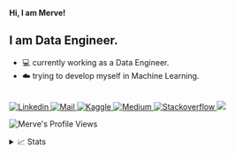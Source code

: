 **Hi, I am Merve!**

## I am Data Engineer.

* 💻 currently working as a Data Engineer.
* ☁️ trying to develop myself in Machine Learning.


<a href="https://github.com/myoztiryaki">
</a>
<br/>
<a href="https://www.linkedin.com/in/merveoztiryaki/">
    <img src="https://img.shields.io/badge/LinkedIn-0077B5?style=for-the-badge&logo=linkedin&logoColor=white" alt="Linkedin">
</a>
<a href="mailto:myoztiryaki@gmail.com">
    <img src="https://img.shields.io/badge/Gmail-D14836?style=for-the-badge&logo=gmail&logoColor=white" alt="Mail">
</a>
<a href="https://www.kaggle.com/merveoztiryaki">
    <img src="https://img.shields.io/badge/Kaggle-20BEFF?style=for-the-badge&logo=Kaggle&logoColor=white" alt="Kaggle">
</a>
<a href="https://medium.com/@myoztiryaki">
    <img src="https://img.shields.io/badge/Medium-12100E?style=for-the-badge&logo=medium&logoColor=white`" alt="Medium">
</a>
<a href="https://stackoverflow.com/users/21575143/merve-Öztiryaki">
    <img src="https://img.shields.io/badge/Stack_Overflow-FE7A16?style=for-the-badge&logo=stack-overflow&logoColor=white" alt="Stackoverflow">
</a>

<a href="https://github.com/myoztiryaki">
    <img src="https://github-stats-alpha.vercel.app/api?username=myoztiryaki&cc=22272e&tc=37BCF6&ic=fff&bc=0000">
</a>
  
![Merve's Profile Views](https://komarev.com/ghpvc/?username=myoztiryaki&color=blue)


<details>
<summary>📈 Stats</summary>
My Github Stats

![](http://github-profile-summary-cards.vercel.app/api/cards/profile-details?username=myoztiryaki&theme=dracula)
![](http://github-profile-summary-cards.vercel.app/api/cards/repos-per-language?username=myoztiryaki&theme=dracula)
![](http://github-profile-summary-cards.vercel.app/api/cards/most-commit-language?username=myoztiryaki&theme=dracula)

</details>
